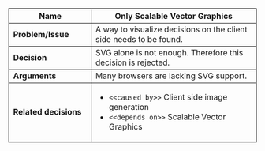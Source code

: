 <table cellpadding='5' border='1' cellspacing='0' width='650'>
<blockquote><thead>
<blockquote><tr>
<blockquote><th width='150'> Name </th>
<th>Only Scalable Vector Graphics</th>
</blockquote></tr>
</blockquote></thead>
<tbody>
<blockquote><tr>
<blockquote><td> <b>Problem/Issue</b> </td>
<td>A way to visualize decisions on the client side needs to be found.</td>
</blockquote></tr>
<tr>
<blockquote><td> <b>Decision</b> </td>
<td>SVG alone is not enough. Therefore this decision is rejected.</td>
</blockquote></tr>
<tr>
<blockquote><td> <b>Arguments</b> </td>
<td>Many browsers are lacking SVG support.</td>
</blockquote></tr>
<tr>
<blockquote><td> <b>Related decisions</b> </td>
<td>
<ul>
<li><code>&lt;&lt;caused by&gt;&gt;</code> Client side image generation</li>
<li><code>&lt;&lt;depends on&gt;&gt;</code> Scalable Vector Graphics</li>
</ul>
</td>
</blockquote></tr>
</blockquote></tbody>
</table>